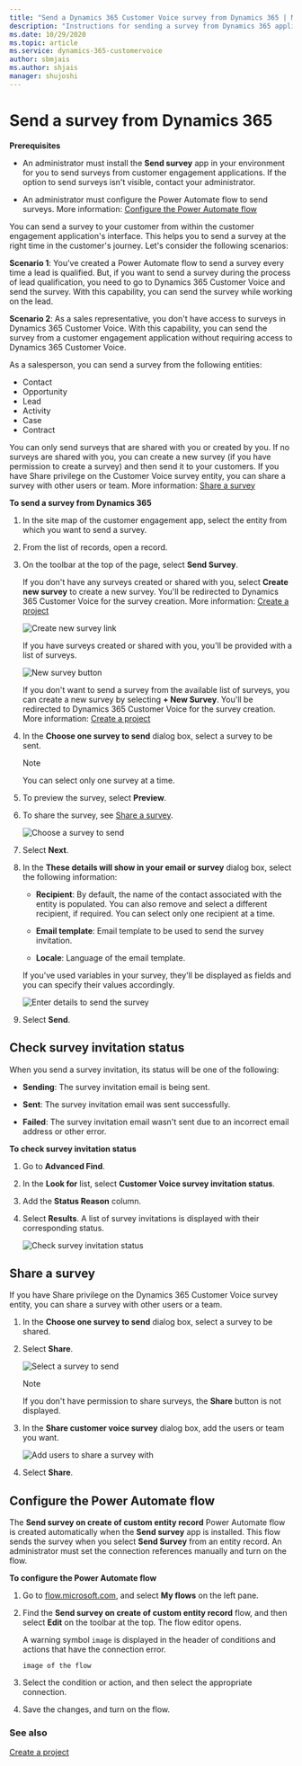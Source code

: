 ```yaml
---
title: "Send a Dynamics 365 Customer Voice survey from Dynamics 365 | MicrosoftDocs"
description: "Instructions for sending a survey from Dynamics 365 applications"
ms.date: 10/29/2020
ms.topic: article
ms.service: dynamics-365-customervoice
author: sbmjais
ms.author: shjais
manager: shujoshi
---
```


# Send a survey from Dynamics 365
<!--markdownlint-disable MD036-->
**Prerequisites**

-   An administrator must install the **Send survey** app in your environment for you to send surveys from customer engagement applications. If the option to send surveys isn't visible, contact your administrator.

-   An administrator must configure the Power Automate flow to send surveys. More information: [Configure the Power Automate flow](#configure-the-power-automate-flow)

You can send a survey to your customer from within the customer engagement application's interface. This helps you to send a survey at the right time in the customer's journey. Let's consider the following scenarios:

**Scenario 1**: You've created a Power Automate flow to send a survey every time a lead is qualified. But, if you want to send a survey during the process of lead qualification, you need to go to Dynamics 365 Customer Voice and send the survey. With this capability, you can send the survey while working on the lead.

**Scenario 2**: As a sales representative, you don't have access to surveys in Dynamics 365 Customer Voice. With this capability, you can send the survey from a customer engagement application without requiring access to Dynamics 365 Customer Voice.

As a salesperson, you can send a survey from the following entities:

-   Contact
-   Opportunity
-   Lead
-   Activity
-   Case
-   Contract

You can only send surveys that are shared with you or created by you. If no surveys are shared with you, you can create a new survey (if you have permission to create a survey) and then send it to your customers. If you have Share privilege on the Customer Voice survey entity, you can share a survey with other users or team. More information: [Share a survey](#share-a-survey)

**To send a survey from Dynamics 365**

1.  In the site map of the customer engagement app, select the entity from which you want to send a survey.

2.  From the list of records, open a record.

3.  On the toolbar at the top of the page, select **Send Survey**.

    If you don't have any surveys created or shared with you, select **Create new survey** to create a new survey. You'll be redirected to Dynamics 365 Customer Voice for the survey creation. More information: [Create a project](create-project.md)

    ![Create new survey link](media/d365-create-new-survey.png "Create new survey link")

    If you have surveys created or shared with you, you'll be provided with a list of surveys.

    ![New survey button](media/d365-new-survey-button.png "New survey button")

    If you don't want to send a survey from the available list of surveys, you can create a new survey by selecting **+ New Survey**. You'll be redirected to Dynamics 365 Customer Voice for the survey creation. More information: [Create a project](create-project.md)

4.  In the **Choose one survey to send** dialog box, select a survey to be sent.

    > [!NOTE]
    > You can select only one survey at a time.

5.  To preview the survey, select **Preview**.

6.  To share the survey, see [Share a survey](#share-a-survey).

    ![Choose a survey to send](media/d365-choose-survey.png "Choose a survey to send")

7.  Select **Next**.

8.  In the **These details will show in your email or survey** dialog box, select the following information:

    - **Recipient**: By default, the name of the contact associated with the entity is populated. You can also remove and select a different recipient, if required. You can select only one recipient at a time.

    - **Email template**: Email template to be used to send the survey invitation.

    - **Locale**: Language of the email template.

    If you've used variables in your survey, they'll be displayed as fields and you can specify their values accordingly.

    ![Enter details to send the survey](media/d365-enter-details.png "Enter details to send the survey")

9.  Select **Send**.

## Check survey invitation status

When you send a survey invitation, its status will be one of the following:

- **Sending**: The survey invitation email is being sent.

- **Sent**: The survey invitation email was sent successfully.

- **Failed**: The survey invitation email wasn't sent due to an incorrect email address or other error.

**To check survey invitation status**

1.  Go to **Advanced Find**.

2.  In the **Look for** list, select **Customer Voice survey invitation status**.

3.  Add the **Status Reason** column.

4.  Select **Results**. A list of survey invitations is displayed with their corresponding status.

    ![Check survey invitation status](media/d365-check-survey-invite-status.png "Check survey invitation status")

## Share a survey

If you have Share privilege on the Dynamics 365 Customer Voice survey entity, you can share a survey with other users or a team.

1.  In the **Choose one survey to send** dialog box, select a survey to be shared.

2.  Select **Share**.

    ![Select a survey to send](media/d365-choose-survey.png "Select a survey to send")

    > [!NOTE]
    > If you don't have permission to share surveys, the **Share** button is not displayed.

3.  In the **Share customer voice survey** dialog box, add the users or team you want.

    ![Add users to share a survey with](media/d365-add-users-share-survey.png "Add users to share a survey with")

4.  Select **Share**.

## Configure the Power Automate flow

The **Send survey on create of custom entity record** Power Automate flow is created automatically when the **Send survey** app is installed. This flow sends the survey when you select **Send Survey** from an entity record. An administrator must set the connection references manually and turn on the flow.

**To configure the Power Automate flow**
<!--markdownlint-enable MD036-->
1.  Go to [flow.microsoft.com](https://flow.microsoft.com/), and select **My flows** on the left pane.

2.  Find the **Send survey on create of custom entity record** flow, and then select **Edit** on the toolbar at the top. The flow editor opens.

    A warning symbol `image` is displayed in the header of conditions and actions that have the connection error.

    `image of the flow`

3.  Select the condition or action, and then select the appropriate connection.

4.  Save the changes, and turn on the flow.

### See also

[Create a project](create-project.md)
